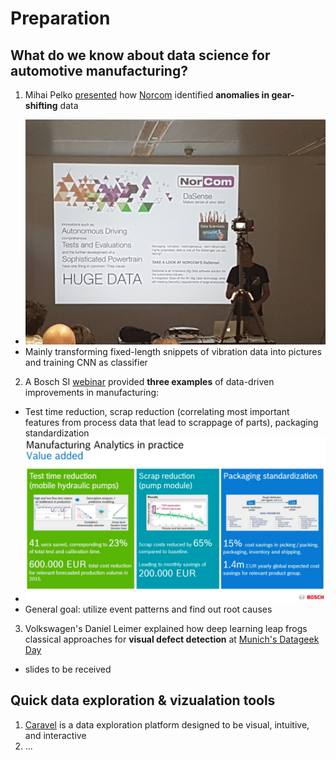 # Preparation
## What do we know about data science for automotive manufacturing?
1. Mihai Pelko [presented](https://www.eventbrite.com/e/munich-meetup-deep-dive-into-tensorflow-tickets-26422317864) how [Norcom](http://www.norcom.de/en) identified **anomalies in gear-shifting** data
 * ![Norcom intro](https://raw.githubusercontent.com/ahirner/smart-factory-audi/master/aux-info/norcom.jpg)
 * Mainly transforming fixed-length snippets of vibration data into pictures and training CNN as classifier
2. A Bosch SI [webinar](https://www.bosch-si.com/contact-forms/manufacturing-analytics/download-page.html) provided **three examples** of data-driven improvements in manufacturing:
 * Test time reduction, scrap reduction (correlating most important features from process data that lead to scrappage of parts), packaging standardization
 * ![screenshot Bosch SI](https://raw.githubusercontent.com/ahirner/smart-factory-audi/master/aux-info/bosch-si.png)
 * General goal: utilize event patterns and find out root causes
3. Volkswagen's Daniel Leimer explained how deep learning leap frogs classical approaches for **visual defect detection** at [Munich's Datageek Day](http://munich-datageeks.de/dadada/)
 * slides to be received

## Quick data exploration & vizualation tools
1. [Caravel](https://github.com/airbnb/caravel) is a data exploration platform designed to be visual, intuitive, and interactive
2. ...
